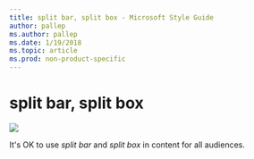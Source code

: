 ```yaml
---
title: split bar, split box - Microsoft Style Guide
author: pallep
ms.author: pallep
ms.date: 1/19/2018
ms.topic: article
ms.prod: non-product-specific
---
```


# split bar, split box

![](media/split-bar-split-box/1404636417.png)

It's OK to use *split bar* and *split box* in content for all audiences.
